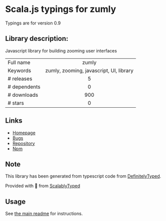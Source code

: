 
# Scala.js typings for zumly

Typings are for version 0.9

## Library description:
Javascript library for building zooming user interfaces

|                    |                 |
| ------------------ | :-------------: |
| Full name          | zumly |
| Keywords           | zumly, zooming, javascript, UI, library |
| # releases         | 5 |
| # dependents       | 0 |
| # downloads        | 900 |
| # stars            | 0 |

## Links
- [Homepage](https://zumly.org)
- [Bugs](https://github.com/zumly/zumly/issues)
- [Repository](https://github.com/zumly/zumly)
- [Npm](https://www.npmjs.com/package/zumly)
    


## Note
This library has been generated from typescript code from [DefinitelyTyped](https://definitelytyped.org).

Provided with :purple_heart: from [ScalablyTyped](https://github.com/oyvindberg/ScalablyTyped)

## Usage
See [the main readme](../../readme.md) for instructions.



